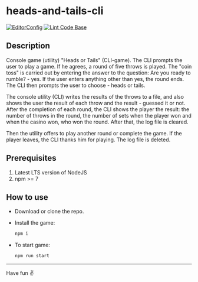 # heads-and-tails-cli

[![EditorConfig](https://github.com/igorklyopov/heads-and-tails-cli/workflows/EditorConfig/badge.svg)](https://github.com/igorklyopov/heads-and-tails-cli/actions?query=workflow%3AEditorConfig) [![Lint Code Base](https://github.com/igorklyopov/heads-and-tails-cli/actions/workflows/super-linter.yml/badge.svg)](https://github.com/igorklyopov/heads-and-tails-cli/actions/workflows/super-linter.yml)



## Description

Console game (utility) "Heads or Tails" (CLI-game). The CLI prompts the user to play a game. If he agrees, a round of five throws is played. The "coin toss" is carried out by entering the answer to the question: Are you ready to rumble? - yes. If the user enters anything other than yes, the round ends. The CLI then prompts the user to choose - heads or tails.

The console utility (CLI) writes the results of the throws to a file, and also shows the user the result of each throw and the result - guessed it or not. After the completion of each round, the CLI shows the player the result: the number of throws in the round, the number of sets when the player won and when the casino won, who won the round. After that, the log file is cleared.

Then the utility offers to play another round or complete the game. If the player leaves, the CLI thanks him for playing. The log file is deleted.

## Prerequisites

1. Latest LTS version of NodeJS
2. npm >= 7

## How to use

- Download or clone the repo.
- Install the game:

  ```sh
  npm i
  ```

- To start game:

  ```sh
  npm run start
  ```

---

Have fun ✌️
